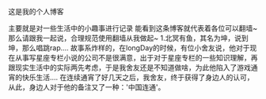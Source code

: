 <!-- Hello and welcome to this blog. Edit the `index.md` file to change this content. All pages on the blog, including this one, use [Markdown](https://guides.github.com/features/mastering-markdown/). You can include images:

![Image of fast.ai logo](images/logo.png)

## This is a title

And you can include links, like this [link to fast.ai](https://www.fast.ai). Posts will appear after this file. 
 -->
 这是我的个人博客


 主要就是对一些生活中的小趣事进行记录
 能看到这条博客就代表着各位可以翻墙~
 那么请跟我一起说，合理规范使用翻墙从我做起~
 1.北冥有鱼，其名为坤，说到坤，那么唱跳rap....
故事系炸样的，在longDay的时候，有位小舍友说，他对于现在从事写星座专栏小说的公司不是很满意，出于对于星座专栏的一些知识理解，再跟现实生活中的实际两先考虑，于是我舍友还是不知道做啥，为此他陷入了游戏通宵的快乐生活....
在连续通宵了好几天之后，我舍友，终于获得了身边人的认可，从此，身边人对于他的备注又了一种：'中国连通'。
